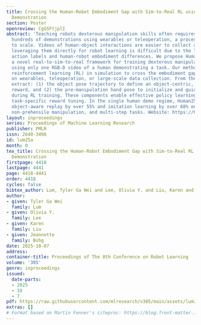 ```yaml
---
title: Crossing the Human-Robot Embodiment Gap with Sim-to-Real RL using One Human
  Demonstration
section: Poster
openreview: CgGSFtjplI
abstract: 'Teaching robots dexterous manipulation skills often requires collecting
  hundreds of demonstrations using wearables or teleoperation, a process that is challenging
  to scale. Videos of human-object interactions are easier to collect and scale, but
  leveraging them directly for robot learning is difficult due to the lack of explicit
  action labels and human-robot embodiment differences. We propose Human2Sim2Robot,
  a novel real-to-sim-to-real framework for training dexterous manipulation policies
  using only one RGB-D video of a human demonstrating a task. Our method utilizes
  reinforcement learning (RL) in simulation to cross the embodiment gap without relying
  on wearables, teleoperation, or large-scale data collection. From the video, we
  extract: (1) the object pose trajectory to define an object-centric, embodiment-agnostic
  reward, and (2) the pre-manipulation hand pose to initialize and guide exploration
  during RL training. These components enable effective policy learning without any
  task-specific reward tuning. In the single human demo regime, Human2Sim2Robot outperforms
  object-aware replay by over 55% and imitation learning by over 68% on grasping,
  non-prehensile manipulation, and multi-step tasks. Website: https://human2sim2robot.github.io'
layout: inproceedings
series: Proceedings of Machine Learning Research
publisher: PMLR
issn: 2640-3498
id: lum25a
month: 0
tex_title: Crossing the Human-Robot Embodiment Gap with Sim-to-Real RL using One Human
  Demonstration
firstpage: 4418
lastpage: 4441
page: 4418-4441
order: 4418
cycles: false
bibtex_author: Lum, Tyler Ga Wei and Lee, Olivia Y. and Liu, Karen and Bohg, Jeannette
author:
- given: Tyler Ga Wei
  family: Lum
- given: Olivia Y.
  family: Lee
- given: Karen
  family: Liu
- given: Jeannette
  family: Bohg
date: 2025-10-07
address:
container-title: Proceedings of The 8th Conference on Robot Learning
volume: '305'
genre: inproceedings
issued:
  date-parts:
  - 2025
  - 10
  - 7
pdf: https://raw.githubusercontent.com/mlresearch/v305/main/assets/lum25a/lum25a.pdf
extras: []
# Format based on Martin Fenner's citeproc: https://blog.front-matter.io/posts/citeproc-yaml-for-bibliographies/
---
```

